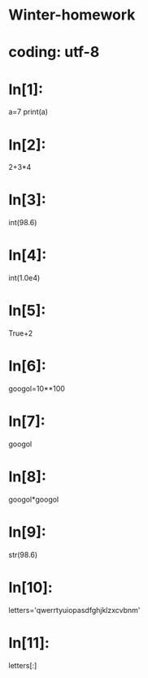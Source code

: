 # Winter-homework

# coding: utf-8

# In[1]:


a=7
print(a)


# In[2]:


2+3*4


# In[3]:


int(98.6)


# In[4]:


int(1.0e4)


# In[5]:


True+2


# In[6]:


googol=10**100


# In[7]:


googol


# In[8]:


googol*googol


# In[9]:


str(98.6)


# In[10]:


letters='qwerrtyuiopasdfghjklzxcvbnm'


# In[11]:


letters[:]
